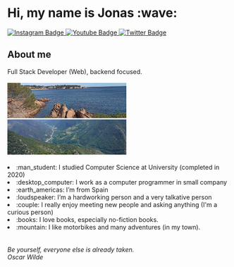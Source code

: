 
<h1> Hi, my name is Jonas :wave:</h1>
<div id="badges">
  <a href="https://www.instagram.com/TODO/">
    <img src="https://img.shields.io/badge/Instagram-E4405F?style=for-the-badge&logo=instagram&logoColor=white" alt="Instagram Badge"/>
  </a>
  <a href="your-youtube-URL">
    <img src="https://img.shields.io/badge/YouTube-red?style=for-the-badge&logo=youtube&logoColor=white" alt="Youtube Badge"/>
  </a>
  <a href="your-twitter-URL">
    <img src="https://img.shields.io/badge/Twitter-blue?style=for-the-badge&logo=twitter&logoColor=white" alt="Twitter Badge"/>
  </a>
</div>
<h2> About me</h2>
Full Stack Developer (Web), backend focused.
<br>
<br>
<div>
  <img src="./content/about_me/beach.png" width="270px" height="80px">
  <img src="./content/about_me/mountain.png" width="270px" height="80px">
</div>
<br>
<li>:man_student: I studied Computer Science at University (completed in 2020)</li>
<li>:desktop_computer: I work as a computer programmer in small company </li>
<li>:earth_americas: I’m from Spain </li>
<li>:loudspeaker: I’m a hardworking person and a very talkative person </li>
<li>:couple: I really enjoy meeting new people and asking anything (I'm a curious person) </li>
<li>:books: I love books, especially no-fiction books.</li>
<li>:mountain: I like motorbikes and many adventures (in my town).</li>
<br>
<br>
<i>Be yourself, everyone else is already taken.</i><br>
<i>Oscar Wilde</i>
